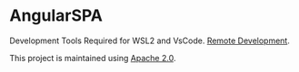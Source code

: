 # AngularSPA

Development Tools Required for WSL2 and VsCode.
[Remote Development](https://marketplace.visualstudio.com/items?itemName=ms-vscode-remote.vscode-remote-extensionpack).

This project is maintained using [Apache 2.0](https://github.com/Encryption-API-Services/AngularSPA/blob/master/LICENSE).
